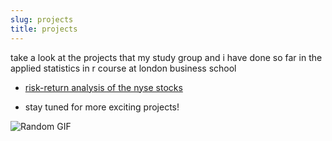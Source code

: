 ```yaml
---
slug: projects
title: projects
---
```


take a look at the projects that my study group and i have done so far in the applied statistics in r course at london business school

* [risk-return analysis of the nyse stocks](../stocks)

* stay tuned for more exciting projects!

![Random GIF](https://i.giphy.com/media/o0vwzuFwCGAFO/giphy.gif)